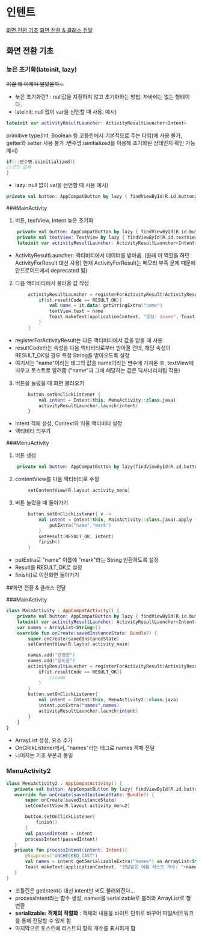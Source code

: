 # 인텐트

[화면 전환 기초](##화면-전환-기초)
[화면 전환 & 클래스 전달](##화면-전환-&-클래스-전달)

## 화면 전환 기초

### 늦은 초기화(lateinit, lazy)

~~이걸 왜 이제야 알았을까...~~
- 늦은 초기화란? 
  : null값을 지정하지 않고 초기화하는 방법. 자바에는 없는 형태이다.
- lateinit: null 없이 var을 선언할 때 사용. 
예시)
```kotlin 
lateinit var activityResultLauncher: ActivityResultLauncher<Intent>
```
  primitive type(Int, Boolean 등 코틀린에서 기본적으로 주는 타입)에 사용 불가, getter와 setter 사용 불가
  :변수명.isinitialized를 이용해 초기화된 상태인지 확인 가능
  예시)
```kotlin 
if(::변수명.isinitialized){
//코드 입력
}
```
- lazy: null 없이 val을 선언할 때 사용
예시)
```kotlin 
private val button: AppCompatButton by lazy { findViewById(R.id.button26) }
```  

###MainActivity

1. 버튼, textView, Intent 늦은 초기화
```kotlin 
	private val button: AppCompatButton by lazy { findViewById(R.id.button26) }
	private val textView: TextView by lazy { findViewById(R.id.textView8) }
	lateinit var activityResultLauncher: ActivityResultLauncher<Intent>
```
 - ActivityResultLauncher: 액티비티에서 데이터를 받아옴. 
   (원래 이 역할을 하던 ActivityForResult 대신 사용) 
   현재 ActivityForResult는 메모리 부족 문제 때문에 안드로이드에서 deprecated 됨)
   
2. 다음 액티비티에서 불러올 값 작성
```kotlin
		activityResultLauncher = registerForActivityResult(ActivityResultContracts.StartActivityForResult()) {
			if(it.resultCode == RESULT_OK){
				val name = it.data?.getStringExtra("name")
				textView.text = name
				Toast.makeText(applicationContext, "응답: $name", Toast.LENGTH_SHORT).show()
			}
		}
```
 - registerForActivityResult는 다른 액티비티에서 값을 받을 때 사용.
 - resultCode라는 속성을 다음 액티비티로부터 받아올 건데,
   해당 속성이 RESULT_OK일 경우 특정 String을 받아오도록 설정
 - 여기서는 "name"이라는 태그의 값을 name이라는 변수에 가져온 후, textView에 띄우고 토스트로 알려줌
   ("name"과 그에 해당하는 값은 딕셔너리처럼 작용)

3. 버튼을 눌렀을 때 화면 불러오기
```kotlin 
		button.setOnClickListener {
			val intent = Intent(this, MenuActivity::class.java)
			activityResultLauncher.launch(intent)
		}
```
 - Intent 객체 생성, Context와 띄울 액티비티 설정
 - 액티비티 띄우기

###MenuActivity

1. 버튼 생성
```kotlin 
	private val button: AppCompatButton by lazy{findViewById(R.id.button27)}
```
2. contentView를 다음 액티비티로 수정
```kotlin 
		setContentView(R.layout.activity_menu)
```
3. 버튼 눌렀을 때 돌아가기
```kotlin 
		button.setOnClickListener{ v ->
			val intent = Intent(this, MainActivity::class.java).apply {
				putExtra("name","mark")
			}
			setResult(RESULT_OK, intent)
			finish()
		}
```
 - putExtra로 "name" 이름에 "mark"라는 String 반환하도록 설정
 - Result를 RESULT_OK로 설정
 - finish()로 이전화면 돌아가기




##화면 전환 & 클래스 전달

###MainActivity
```kotlin 
class MainActivity : AppCompatActivity() {
	private val button: AppCompatButton by lazy { findViewById(R.id.button30) }
	lateinit var activityResultLauncher: ActivityResultLauncher<Intent>
	var names = ArrayList<String>()
	override fun onCreate(savedInstanceState: Bundle?) {
		super.onCreate(savedInstanceState)
		setContentView(R.layout.activity_main)

		names.add("강영현")
		names.add("윤도운")
		activityResultLauncher = registerForActivityResult(ActivityResultContracts.StartActivityForResult()) {
			if(it.resultCode == RESULT_OK){
				//code
			}
		}
		button.setOnClickListener{
			val intent = Intent(this, MenuActivity2::class.java)
			intent.putExtra("names",names)
			activityResultLauncher.launch(intent)
		}
	}
}
```
 - ArrayList 생성, 요소 추가
 - OnClickListener에서, "names"라는 태그로 names 객체 전달
 - 나머지는 기초 부분과 동일

 ### MenuActivity2

 ```kotlin 
class MenuActivity2 : AppCompatActivity() {
	private val button: AppCompatButton by lazy{ findViewById(R.id.button31)}
	override fun onCreate(savedInstanceState: Bundle?) {
		super.onCreate(savedInstanceState)
		setContentView(R.layout.activity_menu2)

		button.setOnClickListener{
			finish()
		}
		val passedIntent = intent
		processIntent(passedIntent)
	}
	private fun processIntent(intent: Intent){
		@Suppress("UNCHECKED_CAST")
		val names = intent.getSerializableExtra("names") as ArrayList<String>
		Toast.makeText(applicationContext, "전달받은 이름 리스트 개수: "+names.size, Toast.LENGTH_SHORT).show()
	}
}
 ```
 - 코틀린은 getIntent() 대신 intent만 써도 불러와진다...
 - processIntent라는 함수 생성, names를 serializable로 불러와 ArrayList로 형변환
 - **serializable: 객체의 직렬화**
    : 객체의 내용을 바이트 단위로 바꾸어 파일/네트워크를 통해 전달할 수 있게 함
 - 마지막으로 토스트에 리스트의 항목 개수를 표시하게 함